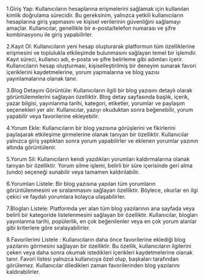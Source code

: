1.Giriş Yap: Kullanıcıların hesaplarına erişmelerini sağlamak için kullanılan kimlik doğrulama sürecidir. Bu gereksinim, yalnızca yetkili kullanıcıların hesaplarına giriş yapmasını ve kişisel verilerinin güvenliğini sağlamayı amaçlar. Kullanıcılar, genellikle bir e-posta/telefon numarası ve şifre kombinasyonu ile giriş yapabilirler.


2.Kayıt Ol: Kullanıcıların yeni hesap oluşturarak platformun tüm özelliklerine erişmesini ve toplulukla etkileşimde bulunmasını sağlayan temel bir işlemdir. Kayıt süreci, kullanıcı adı, e-posta ve şifre belirleme gibi adımları içerir. Kullanıcıların hesap oluşturması, kişiselleştirilmiş bir deneyim sunarak favori içeriklerini kaydetmelerine, yorum yapmalarına ve blog yazısı yayınlamalarına olanak tanır.

3.Blog Detayını Görüntüle: Kullanıcıların ilgili bir blog yazısını detaylı olarak görüntülemelerini sağlayan özelliktir. Blog detay sayfasında başlık, içerik, yazar bilgisi, yayınlanma tarihi, kategori, etiketler, yorumlar ve paylaşım seçenekleri yer alır. Kullanıcılar, yazıyı okuduktan sonra beğenebilir, yorum yapabilir veya favorilerine ekleyebilir.

4.Yorum Ekle: Kullanıcıların bir blog yazısına görüşlerini ve fikirlerini paylaşarak etkileşime girmelerine olanak tanıyan bir özelliktir. Kullanıcılar yalnızca giriş yaptıktan sonra yorum yapabilirler ve eklenen yorumlar yazının altında görüntülenir.

5.Yorum Sil: Kullanıcıların kendi yazdıkları yorumları kaldırmalarına olanak tanıyan bir özelliktir. Yorum silme işlemi, belirli bir süre içerisinde geri alma (undo) seçeneği sunabilir veya tamamen kaldırılabilir.

6.Yorumları Listele: Bir blog yazısına yapılan tüm yorumların görüntülenmesini ve sıralanmasını sağlayan özelliktir. Böylece, okurlar en ilgi çekici ve faydalı yorumlara kolayca ulaşabilirler.

7.Blogları Listele: Platformda yer alan tüm blog yazılarının ana sayfada veya belirli bir kategoride listelenmesini sağlayan bir özelliktir. Kullanıcılar, blogları yayınlanma tarihi, popülerlik, en çok beğenilenler veya en çok yorum alanlar gibi kriterlere göre sıralayabilirler.

8.Favorilerimi Listele : Kullanıcıların daha önce favorilerine eklediği blog yazılarını görmesini sağlayan bir özelliktir. Bu özellik, kullanıcıların ilgilerini çeken veya daha sonra okumak istedikleri içerikleri kaydetmelerine olanak tanır. Favori listesi yalnızca kullanıcıya özel olup, başkaları tarafından görülemez. Kullanıcılar diledikleri zaman favorilerinden blog yazılarını kaldırabilirler.

